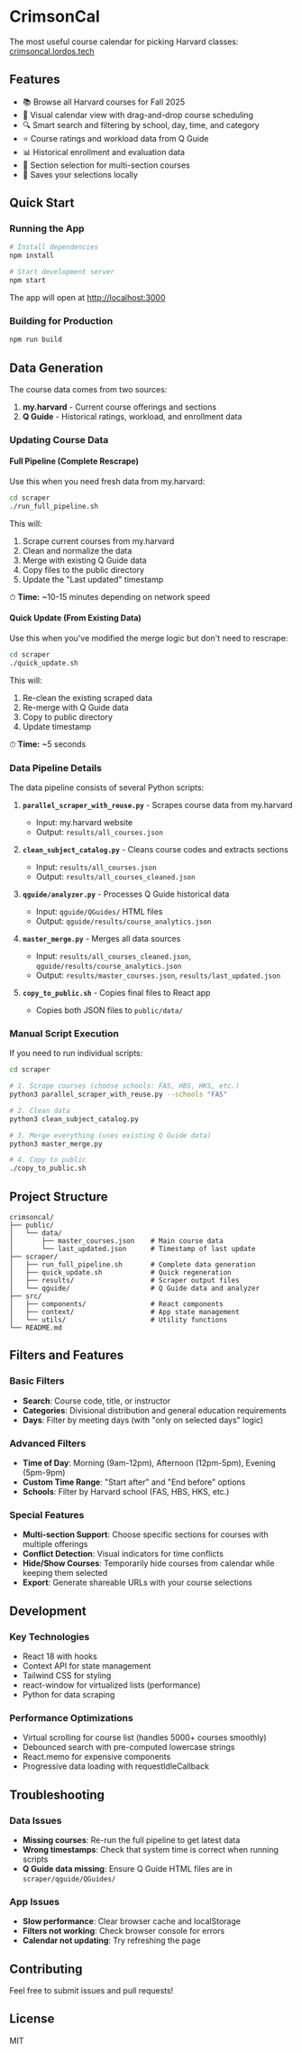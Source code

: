 # CrimsonCal

The most useful course calendar for picking Harvard classes: [crimsoncal.lordos.tech](https://crimsoncal.lordos.tech)

## Features

- 📚 Browse all Harvard courses for Fall 2025
- 📅 Visual calendar view with drag-and-drop course scheduling
- 🔍 Smart search and filtering by school, day, time, and category
- ⭐ Course ratings and workload data from Q Guide
- 📊 Historical enrollment and evaluation data
- 🎯 Section selection for multi-section courses
- 💾 Saves your selections locally

## Quick Start

### Running the App

```bash
# Install dependencies
npm install

# Start development server
npm start
```

The app will open at [http://localhost:3000](http://localhost:3000)

### Building for Production

```bash
npm run build
```

## Data Generation

The course data comes from two sources:
1. **my.harvard** - Current course offerings and sections
2. **Q Guide** - Historical ratings, workload, and enrollment data

### Updating Course Data

#### Full Pipeline (Complete Rescrape)
Use this when you need fresh data from my.harvard:

```bash
cd scraper
./run_full_pipeline.sh
```

This will:
1. Scrape current courses from my.harvard
2. Clean and normalize the data
3. Merge with existing Q Guide data
4. Copy files to the public directory
5. Update the "Last updated" timestamp

⏱ **Time:** ~10-15 minutes depending on network speed

#### Quick Update (From Existing Data)
Use this when you've modified the merge logic but don't need to rescrape:

```bash
cd scraper
./quick_update.sh
```

This will:
1. Re-clean the existing scraped data
2. Re-merge with Q Guide data
3. Copy to public directory
4. Update timestamp

⏱ **Time:** ~5 seconds

### Data Pipeline Details

The data pipeline consists of several Python scripts:

1. **`parallel_scraper_with_reuse.py`** - Scrapes course data from my.harvard
   - Input: my.harvard website
   - Output: `results/all_courses.json`

2. **`clean_subject_catalog.py`** - Cleans course codes and extracts sections
   - Input: `results/all_courses.json`
   - Output: `results/all_courses_cleaned.json`

3. **`qguide/analyzer.py`** - Processes Q Guide historical data
   - Input: `qguide/QGuides/` HTML files
   - Output: `qguide/results/course_analytics.json`

4. **`master_merge.py`** - Merges all data sources
   - Input: `results/all_courses_cleaned.json`, `qguide/results/course_analytics.json`
   - Output: `results/master_courses.json`, `results/last_updated.json`

5. **`copy_to_public.sh`** - Copies final files to React app
   - Copies both JSON files to `public/data/`

### Manual Script Execution

If you need to run individual scripts:

```bash
cd scraper

# 1. Scrape courses (choose schools: FAS, HBS, HKS, etc.)
python3 parallel_scraper_with_reuse.py --schools "FAS"

# 2. Clean data
python3 clean_subject_catalog.py

# 3. Merge everything (uses existing Q Guide data)
python3 master_merge.py

# 4. Copy to public
./copy_to_public.sh
```

## Project Structure

```
crimsoncal/
├── public/
│   └── data/
│       ├── master_courses.json    # Main course data
│       └── last_updated.json      # Timestamp of last update
├── scraper/
│   ├── run_full_pipeline.sh       # Complete data generation
│   ├── quick_update.sh            # Quick regeneration
│   ├── results/                   # Scraper output files
│   └── qguide/                    # Q Guide data and analyzer
├── src/
│   ├── components/                # React components
│   ├── context/                   # App state management
│   └── utils/                     # Utility functions
└── README.md
```

## Filters and Features

### Basic Filters
- **Search**: Course code, title, or instructor
- **Categories**: Divisional distribution and general education requirements
- **Days**: Filter by meeting days (with "only on selected days" logic)

### Advanced Filters
- **Time of Day**: Morning (9am-12pm), Afternoon (12pm-5pm), Evening (5pm-9pm)
- **Custom Time Range**: "Start after" and "End before" options
- **Schools**: Filter by Harvard school (FAS, HBS, HKS, etc.)

### Special Features
- **Multi-section Support**: Choose specific sections for courses with multiple offerings
- **Conflict Detection**: Visual indicators for time conflicts
- **Hide/Show Courses**: Temporarily hide courses from calendar while keeping them selected
- **Export**: Generate shareable URLs with your course selections

## Development

### Key Technologies
- React 18 with hooks
- Context API for state management
- Tailwind CSS for styling
- react-window for virtualized lists (performance)
- Python for data scraping

### Performance Optimizations
- Virtual scrolling for course list (handles 5000+ courses smoothly)
- Debounced search with pre-computed lowercase strings
- React.memo for expensive components
- Progressive data loading with requestIdleCallback

## Troubleshooting

### Data Issues
- **Missing courses**: Re-run the full pipeline to get latest data
- **Wrong timestamps**: Check that system time is correct when running scripts
- **Q Guide data missing**: Ensure Q Guide HTML files are in `scraper/qguide/QGuides/`

### App Issues
- **Slow performance**: Clear browser cache and localStorage
- **Filters not working**: Check browser console for errors
- **Calendar not updating**: Try refreshing the page

## Contributing

Feel free to submit issues and pull requests!

## License

MIT